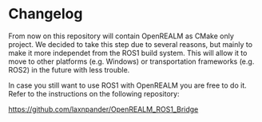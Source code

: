 # Changelog

From now on this repository will contain OpenREALM as CMake only project. We decided to take this step
due to several reasons, but mainly to make it more independet from the ROS1 build system. This will allow it to move to
other platforms (e.g. Windows) or transportation frameworks (e.g. ROS2) in the future with less trouble.

In case you still want to use ROS1 with OpenREALM you are free to do it. Refer to the instructions on the following repository:

https://github.com/laxnpander/OpenREALM_ROS1_Bridge